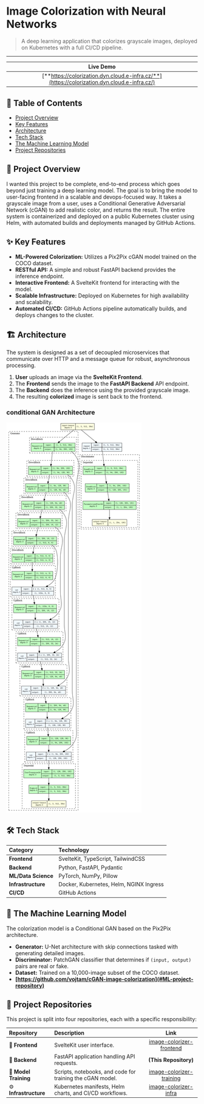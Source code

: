 
# Image Colorization with Neural Networks

> A deep learning application that colorizes grayscale images, deployed on Kubernetes with a full CI/CD pipeline.


---

| **Live Demo** |
| :---:|
| [**https://colorization.dyn.cloud.e-infra.cz/**](https://colorization.dyn.cloud.e-infra.cz/) |


## 📖 Table of Contents
- [Project Overview](#project-overview)
- [Key Features](#key-features)
- [Architecture](#architecture)
- [Tech Stack](#tech-stack)
- [The Machine Learning Model](#the-machine-learning-model)
- [Project Repositories](#project-repositories)


## 🌟 Project Overview
I wanted this project to be complete, end-to-end process which goes beyond just training a deep learning model. The goal is to bring the model to user-facing frontend in a scalable and devops-focused way. It takes a grayscale image from a user, uses a Conditional Generative Adversarial Network (cGAN) to add realistic color, and returns the result. The entire system is containerized and deployed on a public Kubernetes cluster using Helm, with automated builds and deployments managed by GitHub Actions.

## ✨ Key Features
- **ML-Powered Colorization:** Utilizes a Pix2Pix cGAN model trained on the COCO dataset.
- **RESTful API:** A simple and robust FastAPI backend provides the inference endpoint.
- **Interactive Frontend:** A SvelteKit frontend for interacting with the model.
- **Scalable Infrastructure:** Deployed on Kubernetes for high availability and scalability.
- **Automated CI/CD:** GitHub Actions pipeline automatically builds, and deploys changes to the cluster.

## 🏗️ Architecture
The system is designed as a set of decoupled microservices that communicate over HTTP and a message queue for robust, asynchronous processing.

1.  **User** uploads an image via the **SvelteKit Frontend**.
2.  The **Frontend** sends the image to the **FastAPI Backend** API endpoint.
3.  The **Backend** does the inference using the provided grayscale image.
4. The resulting **colorized** image is sent back to the frontend.


### conditional GAN Architecture
![Conditional GAN Architecture](final_model_architecture.png)


## 🛠️ Tech Stack

| Category | Technology |
| :--- | :--- |
| **Frontend** | SvelteKit, TypeScript, TailwindCSS |
| **Backend** | Python, FastAPI, Pydantic |
| **ML/Data Science** | PyTorch, NumPy, Pillow|
| **Infrastructure** | Docker, Kubernetes, Helm, NGINX Ingress |
| **CI/CD** | GitHub Actions |

## 🧠 The Machine Learning Model
The colorization model is a Conditional GAN based on the Pix2Pix architecture.

- **Generator:** U-Net architecture with skip connections tasked with generating detailed images.
- **Discriminator:** PatchGAN classifier that determines if `(input, output)` pairs are real or fake.
- **Dataset:** Trained on a 10,000-image subset of the COCO dataset.
- **[https://github.com/vojtam/cGAN-image-colorization](#ML-project-repository)**

## 📂 Project Repositories
This project is split into four repositories, each with a specific responsibility:

| Repository | Description | Link |
| :--- | :--- | :---: |
| 🎨 **Frontend** | SvelteKit user interface. | [image-colorizer-frontend](https://github.com/vojtam/colorization-frontend) |
| 🚀 **Backend** | FastAPI application handling API requests. | **(This Repository)** |
| 🧠 **Model Training**| Scripts, notebooks, and code for training the cGAN model. | [image-colorizer-training](https://github.com/vojtam/cGAN-image-colorization) |
| ⚙️ **Infrastructure**| Kubernetes manifests, Helm charts, and CI/CD workflows. | [image-colorizer-infra](https://github.com/vojtam/colorization-helm-manifests) |

